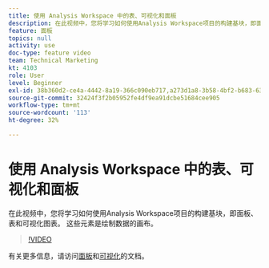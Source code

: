 ```yaml
---
title: 使用 Analysis Workspace 中的表、可视化和面板
description: 在此视频中，您将学习如何使用Analysis Workspace项目的构建基块，即面板、表和可视化图表。 这些元素是绘制数据的画布。
feature: 面板
topics: null
activity: use
doc-type: feature video
team: Technical Marketing
kt: 4103
role: User
level: Beginner
exl-id: 38b360d2-ce4a-4442-8a19-366c090eb717,a273d1a8-3b58-4bf2-b683-638d26a1cc4e,a273d1a8-3b58-4bf2-b683-638d26a1cc4e,38b360d2-ce4a-4442-8a19-366c090eb717
source-git-commit: 32424f3f2b05952fe4df9ea91dcbe51684cee905
workflow-type: tm+mt
source-wordcount: '113'
ht-degree: 32%

---
```


# 使用 Analysis Workspace 中的表、可视化和面板

在此视频中，您将学习如何使用Analysis Workspace项目的构建基块，即面板、表和可视化图表。 这些元素是绘制数据的画布。

>[!VIDEO](https://video.tv.adobe.com/v/30369/?quality=12)

有关更多信息，请访问[面板](https://docs.adobe.com/content/help/zh-Hans/analytics/analyze/analysis-workspace/panels/panels.html)和[可视化](https://docs.adobe.com/content/help/zh-Hans/analytics/analyze/analysis-workspace/visualizations/freeform-analysis-visualizations.html)的文档。
